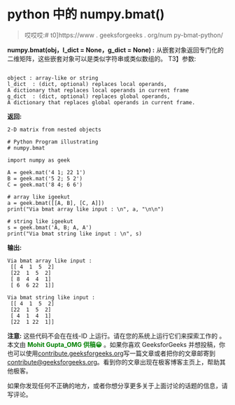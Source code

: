 # python 中的 numpy.bmat()

> 哎哎哎:# t0]https://www . geeksforgeeks . org/num py-bmat-python/

**numpy.bmat(obj，l_dict = None，g_dict = None) :** 从嵌套对象返回专门化的二维矩阵，这些嵌套对象可以是类似字符串或类似数组的。
T3】参数:

```

object : array-like or string 
l_dict  : (dict, optional) replaces local operands,
A dictionary that replaces local operands in current frame
g_dict  : (dict, optional) replaces global operands, 
A dictionary that replaces global operands in current frame. 

```

**返回:**

```
2-D matrix from nested objects
```

```
# Python Program illustrating
# numpy.bmat

import numpy as geek

A = geek.mat('4 1; 22 1')
B = geek.mat('5 2; 5 2')
C = geek.mat('8 4; 6 6')

# array like igeekut
a = geek.bmat([[A, B], [C, A]])
print("Via bmat array like input : \n", a, "\n\n")

# string like igeekut
s = geek.bmat('A, B; A, A')
print("Via bmat string like input : \n", s)
```

**输出:**

```
Via bmat array like input : 
 [[ 4  1  5  2]
 [22  1  5  2]
 [ 8  4  4  1]
 [ 6  6 22  1]] 

Via bmat string like input : 
 [[ 4  1  5  2]
 [22  1  5  2]
 [ 4  1  4  1]
 [22  1 22  1]]

```

**注意:**
这些代码不会在在线-ID 上运行。请在您的系统上运行它们来探索工作的
。
本文由 <font color="green">**Mohit Gupta_OMG 供稿😀**</font> 。如果你喜欢 GeeksforGeeks 并想投稿，你也可以使用[contribute.geeksforgeeks.org](http://www.contribute.geeksforgeeks.org)写一篇文章或者把你的文章邮寄到 contribute@geeksforgeeks.org。看到你的文章出现在极客博客主页上，帮助其他极客。

如果你发现任何不正确的地方，或者你想分享更多关于上面讨论的话题的信息，请写评论。